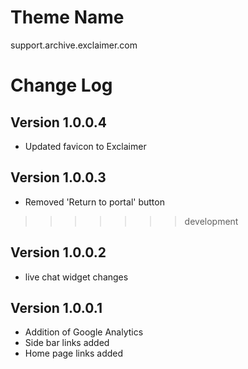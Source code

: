 # Theme Name
support.archive.exclaimer.com

# Change Log
## Version 1.0.0.4
* Updated favicon to Exclaimer

## Version 1.0.0.3
* Removed 'Return to portal' button

>>>>>>> development
## Version 1.0.0.2
* live chat widget changes

## Version 1.0.0.1
* Addition of Google Analytics
* Side bar links added
* Home page links added
